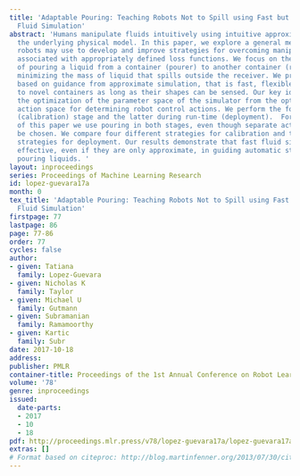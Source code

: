```yaml
---
title: 'Adaptable Pouring: Teaching Robots Not to Spill using Fast but Approximate
  Fluid Simulation'
abstract: 'Humans manipulate fluids intuitively using intuitive approximations of
  the underlying physical model. In this paper, we explore a general methodology that
  robots may use to develop and improve strategies for overcoming manipulation tasks
  associated with appropriately defined loss functions. We focus on the specific task
  of pouring a liquid from a container (pourer) to another container (receiver) while
  minimizing the mass of liquid that spills outside the receiver. We present a solution,
  based on guidance from approximate simulation, that is fast, flexible and adaptable
  to novel containers as long as their shapes can be sensed. Our key idea is to decouple
  the optimization of the parameter space of the simulator from the optimization over
  action space for determining robot control actions. We perform the former in a training
  (calibration) stage and the latter during run-time (deployment).  For the purpose
  of this paper we use pouring in both stages, even though separate actions could
  be chosen. We compare four different strategies for calibration and three different
  strategies for deployment. Our results demonstrate that fast fluid simulations are
  effective, even if they are only approximate, in guiding automatic strategies for
  pouring liquids. '
layout: inproceedings
series: Proceedings of Machine Learning Research
id: lopez-guevara17a
month: 0
tex_title: 'Adaptable Pouring: Teaching Robots Not to Spill using Fast but Approximate
  Fluid Simulation'
firstpage: 77
lastpage: 86
page: 77-86
order: 77
cycles: false
author:
- given: Tatiana
  family: Lopez-Guevara
- given: Nicholas K
  family: Taylor
- given: Michael U
  family: Gutmann
- given: Subramanian
  family: Ramamoorthy
- given: Kartic
  family: Subr
date: 2017-10-18
address: 
publisher: PMLR
container-title: Proceedings of the 1st Annual Conference on Robot Learning
volume: '78'
genre: inproceedings
issued:
  date-parts:
  - 2017
  - 10
  - 18
pdf: http://proceedings.mlr.press/v78/lopez-guevara17a/lopez-guevara17a.pdf
extras: []
# Format based on citeproc: http://blog.martinfenner.org/2013/07/30/citeproc-yaml-for-bibliographies/
---
```

